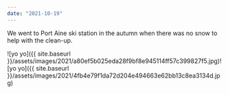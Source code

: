 ```yaml
---
date: "2021-10-19"
---
```


We went to Port Aine ski station in the autumn when there was no snow to help with the clean-up.

![yo yo]({{ site.baseurl }}/assets/images/2021/a80ef5b025eda28f9bf8e945114ff57c399827f5.jpg)![yo yo]({{ site.baseurl }}/assets/images/2021/4fb4e79f1da72d204e494663e62bb13c8ea3134d.jpg)
